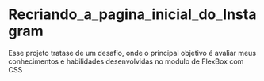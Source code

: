 # Recriando_a_pagina_inicial_do_Instagram
 Esse projeto tratase de um desafio, onde o principal objetivo é avaliar meus conhecimentos e habilidades desenvolvidas no modulo de FlexBox com CSS
